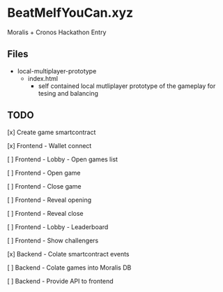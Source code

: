 # BeatMeIfYouCan.xyz

Moralis + Cronos Hackathon Entry

## Files

* local-multiplayer-prototype
  * index.html
    * self contained local mutliplayer prototype of the gameplay for tesing and balancing
  
## TODO

[x] Create game smartcontract

[x] Frontend - Wallet connect

[ ] Frontend - Lobby - Open games list

[ ] Frontend - Open game

[ ] Frontend - Close game

[ ] Frontend - Reveal opening

[ ] Frontend - Reveal close

[ ] Frontend - Lobby - Leaderboard

[ ] Frontend - Show challengers

[x] Backend - Colate smartcontract events

[ ] Backend - Colate games into Moralis DB

[ ] Backend - Provide API to frontend